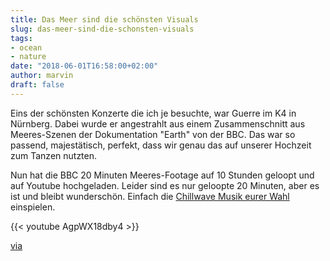 ```yaml
---
title: Das Meer sind die schönsten Visuals
slug: das-meer-sind-die-schonsten-visuals
tags:
- ocean
- nature
date: "2018-06-01T16:58:00+02:00"
author: marvin
draft: false
---
```

Eins der schönsten Konzerte die ich je besuchte, war Guerre im K4 in Nürnberg. Dabei wurde er angestrahlt aus einem Zusammenschnitt aus Meeres-Szenen der Dokumentation "Earth" von der BBC. Das war so passend, majestätisch, perfekt, dass wir genau das auf unserer Hochzeit zum Tanzen nutzten.

Nun hat die BBC 20 Minuten Meeres-Footage auf 10 Stunden geloopt und auf Youtube hochgeladen. Leider sind es nur geloopte 20 Minuten, aber es ist und bleibt wunderschön. Einfach die [Chillwave Musik eurer Wahl](https://www.youtube.com/watch?v=BQvu8FBEBU8) einspielen. 

{{< youtube AgpWX18dby4 >}}

[via](https://www.kraftfuttermischwerk.de/blogg/10-stunden-oceanscapes-von-bbc-earth-open-ocean/)